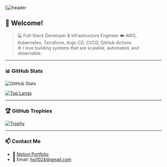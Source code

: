 <!-- Profile Header -->
[![header](https://capsule-render.vercel.app/api?type=waving&color=0:2193b0,100:6dd5ed&height=200&section=header&text=Full-Stack%20Developer%20%7C%20DevOps%20%26%20Cloud%20Engineer&fontSize=36&fontAlignY=40&desc=Aspiring%20DevOps%20Engineer%20%7C%20Ready%20to%20Build%2C%20Learn%2C%20and%20Grow&descAlignY=65&descAlign=50&fontColor=ffffff)

## 👋 Welcome!  
> 💻 Full-Stack Developer & Infrastructure Engineer 
> ☁️ AWS, Kubernetes, Terraform, Argo CD, CI/CD, GitHub Actions  
> ⚙️ I love building systems that are scalable, automated, and observable.

---

### 📊 GitHub Stats  
![GitHub Stats](https://github-readme-stats.vercel.app/api?username=hsj1024&show_icons=true&theme=tokyonight)

[![Top Langs](https://github-readme-stats.vercel.app/api/top-langs/?username=hsj1024&layout=compact&theme=tokyonight)](https://github.com/hsj1024)

---

### 🏆 GitHub Trophies  
[![Trophy](https://github-profile-trophy.vercel.app/?username=hsj1024&theme=onedark&row=1&margin-w=10)](https://github.com/ryo-ma/github-profile-trophy)

---

### 📫 Contact Me  
- 💼 [Notion Portfolio](https://gratis-path-fb4.notion.site/47b890b855b74a48a739e197b25e7689?pvs=4)  
- 📮 Email: hsj1024@gmail.com
